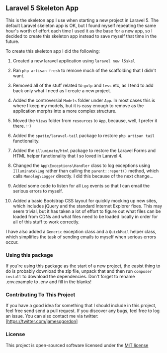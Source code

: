 ## Laravel 5 Skeleton App

This is the skeleton app I use when starting a new project in Laravel 5. The default Laravel skeleton app is OK, but
I found myself repeating the same hour's worth of effort each time I used it as the base for a new app, so I decided to
create this skeleton app instead to save myself that time in the future.

To create this skeleton app I did the following:

1. Created a new laravel application using `laravel new l5skel`

2. Ran `php artisan fresh` to remove much of the scaffolding that I didn't want.
 
3. Removed all of the stuff related to `gulp` and `less` etc, as I tend to add back only what I need as I create a new
project.

4. Added the controversial `Models` folder under `App`. In most cases this is where I keep my models, but it is easy
enough to remove as the application morphs into a more complex structure.

5. Moved the `Views` folder from `resources` to `App`, because, well, I prefer it there. :-)

6. Added the `spatie/laravel-tail` package to restore `php artisan tail` functionality.

7. Added the `illuminate/html` package to restore the Laravel Forms and HTML helper functionality that I so loved in
Laravel 4.

8. Changed the `App\Exceptions\Handler` class to log exceptions using `Illuminate\Log` rather than calling the
`parent::report()` method, which calls `Monolog\Logger` directly. I did this because of the next change...

9. Added some code to listen for all `Log` events so that I can email the serious errors to myself.

10. Added a basic Bootstrap CSS layout for quickly mocking up new sites, which  includes jQuery and the standard
Internet Explorer fixes. This may seem trivial, but it has taken a lot of effort to figure out what files can be loaded
from CDNs and what files need to be loaded locally in order for all of this stuff to work correctly.

I have also added a `Generic` exception class and a `QuickMail` helper class, which simplifies the task of sending
emails to myself when serious errors occur.

### Using this package

If you're using this package as the start of a new project, the easist thing to do is probably download the zip file,
unpack that and then run `composer install` to download the dependencies. Don't forget to rename .env.example to .env
and fill in the blanks!

### Contributing To This Project

If you have a good idea for something that I should include in this project, feel free send send a pull request. If you
discover any bugs, feel free to log an issue. You can also contact me via twitter: [https://twitter.com/jamesggordon]

### License

This project is open-sourced software licensed under the [MIT license](http://opensource.org/licenses/MIT)
